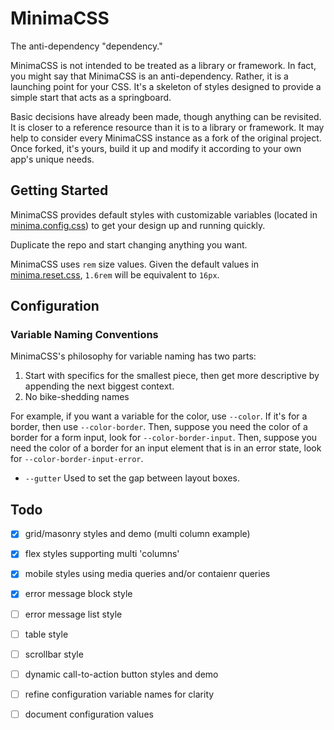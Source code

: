 # MinimaCSS

The anti-dependency "dependency."

MinimaCSS is not intended to be treated as a library or framework. In fact, 
you might say that MinimaCSS is an anti-dependency. Rather, it is a launching 
point for your CSS. It's a skeleton of styles designed to provide a simple 
start that acts as a springboard. 

Basic decisions have already been made, though anything can be revisited. It 
is closer to a reference resource than it is to a library or framework. It may 
help to consider every MinimaCSS instance as a fork of the original project. 
Once forked, it's yours, build it up and modify it according to your own app's 
unique needs.


## Getting Started

MinimaCSS provides default styles with customizable variables (located 
in [minima.config.css]()) to get your design up and running quickly.

Duplicate the repo and start changing anything you want.

MinimaCSS uses `rem` size values. Given the default values in 
[minima.reset.css](), `1.6rem` will be equivalent to `16px`.


## Configuration

### Variable Naming Conventions

MinimaCSS's philosophy for variable naming has two parts: 

1. Start with specifics for the smallest piece, then get more descriptive by 
appending the next biggest context.
2. No bike-shedding names

For example, if you want a variable for the color, use `--color`. If it's 
for a border, then use `--color-border`. Then, suppose you need the color of a 
border for a form input, look for `--color-border-input`. Then, suppose you 
need the color of a border for an input element that is in an error state, 
look for `--color-border-input-error`.

- `--gutter` Used to set the gap between layout boxes.


## Todo

- [x] grid/masonry styles and demo (multi column example)
- [x] flex styles supporting multi 'columns'
- [x] mobile styles using media queries and/or contaienr queries
- [x] error message block style
- [ ] error message list style
- [ ] table style
- [ ] scrollbar style
- [ ] dynamic call-to-action button styles and demo
- [ ] refine configuration variable names for clarity
- [ ] document configuration values

